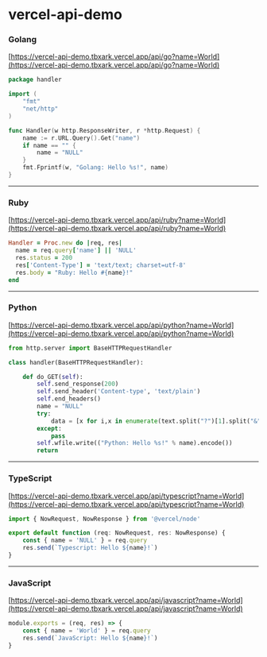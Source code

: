 # vercel-api-demo


### Golang
[https://vercel-api-demo.tbxark.vercel.app/api/go?name=World](https://vercel-api-demo.tbxark.vercel.app/api/go?name=World)
```go
package handler

import (
	"fmt"
	"net/http"
)

func Handler(w http.ResponseWriter, r *http.Request) {
	name := r.URL.Query().Get("name")
	if name == "" {
		name = "NULL"
	}
	fmt.Fprintf(w, "Golang: Hello %s!", name)
}
```
---



### Ruby
[https://vercel-api-demo.tbxark.vercel.app/api/ruby?name=World](https://vercel-api-demo.tbxark.vercel.app/api/ruby?name=World)
```ruby
Handler = Proc.new do |req, res|
  name = req.query['name'] || 'NULL'
  res.status = 200
  res['Content-Type'] = 'text/text; charset=utf-8'
  res.body = "Ruby: Hello #{name}!"
end
```
---



### Python
[https://vercel-api-demo.tbxark.vercel.app/api/python?name=World](https://vercel-api-demo.tbxark.vercel.app/api/python?name=World)
```python
from http.server import BaseHTTPRequestHandler

class handler(BaseHTTPRequestHandler):

    def do_GET(self):
        self.send_response(200)
        self.send_header('Content-type', 'text/plain')
        self.end_headers()
        name = "NULL"
        try:
            data = [x for i,x in enumerate(text.split("?")[1].split("&")) if x.split("=")[0] == "name"][0].split("=")[1]
        except:
            pass
        self.wfile.write(("Python: Hello %s!" % name).encode())
        return
```
---



### TypeScript
[https://vercel-api-demo.tbxark.vercel.app/api/typescript?name=World](https://vercel-api-demo.tbxark.vercel.app/api/typescript?name=World)
```typescript
import { NowRequest, NowResponse } from '@vercel/node'

export default function (req: NowRequest, res: NowResponse) {
    const { name = 'NULL' } = req.query
    res.send(`Typescript: Hello ${name}!`)
}
```
---



### JavaScript
[https://vercel-api-demo.tbxark.vercel.app/api/javascript?name=World](https://vercel-api-demo.tbxark.vercel.app/api/javascript?name=World)
```javascript
module.exports = (req, res) => {
    const { name = 'World' } = req.query
    res.send(`JavaScript: Hello ${name}!`)
}
```
